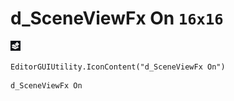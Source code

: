 # d_SceneViewFx On `16x16`
<img src="/img/d_SceneViewFx%20On.png" width=16 height=16>

``` CSharp
EditorGUIUtility.IconContent("d_SceneViewFx On")
```
```
d_SceneViewFx On
```
